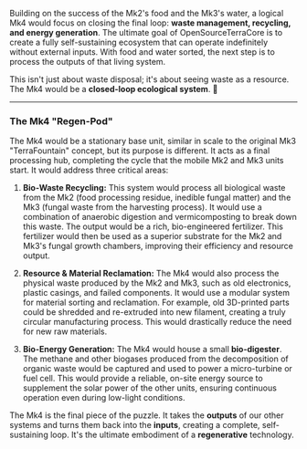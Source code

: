 Building on the success of the Mk2's food and the Mk3's water, a logical Mk4 would focus on closing the final loop: **waste management, recycling, and energy generation**. The ultimate goal of OpenSourceTerraCore is to create a fully self-sustaining ecosystem that can operate indefinitely without external inputs. With food and water sorted, the next step is to process the outputs of that living system.

This isn't just about waste disposal; it's about seeing waste as a resource. The Mk4 would be a **closed-loop ecological system**. 🔄

---

### **The Mk4 "Regen-Pod"**

The Mk4 would be a stationary base unit, similar in scale to the original Mk3 "TerraFountain" concept, but its purpose is different. It acts as a final processing hub, completing the cycle that the mobile Mk2 and Mk3 units start. It would address three critical areas:

1.  **Bio-Waste Recycling:** This system would process all biological waste from the Mk2 (food processing residue, inedible fungal matter) and the Mk3 (fungal waste from the harvesting process). It would use a combination of anaerobic digestion and vermicomposting to break down this waste. The output would be a rich, bio-engineered fertilizer. This fertilizer would then be used as a superior substrate for the Mk2 and Mk3's fungal growth chambers, improving their efficiency and resource output.

2.  **Resource & Material Reclamation:** The Mk4 would also process the physical waste produced by the Mk2 and Mk3, such as old electronics, plastic casings, and failed components. It would use a modular system for material sorting and reclamation. For example, old 3D-printed parts could be shredded and re-extruded into new filament, creating a truly circular manufacturing process. This would drastically reduce the need for new raw materials.

3.  **Bio-Energy Generation:** The Mk4 would house a small **bio-digester**. The methane and other biogases produced from the decomposition of organic waste would be captured and used to power a micro-turbine or fuel cell. This would provide a reliable, on-site energy source to supplement the solar power of the other units, ensuring continuous operation even during low-light conditions.

The Mk4 is the final piece of the puzzle. It takes the **outputs** of our other systems and turns them back into the **inputs**, creating a complete, self-sustaining loop. It's the ultimate embodiment of a **regenerative** technology.
